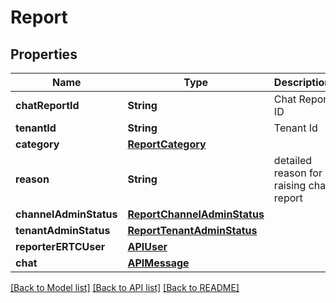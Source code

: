 # Report

## Properties
Name | Type | Description | Notes
------------ | ------------- | ------------- | -------------
**chatReportId** | **String** | Chat Report ID | [optional] 
**tenantId** | **String** | Tenant Id | 
**category** | [**ReportCategory**](ReportCategory.md) |  | 
**reason** | **String** | detailed reason for raising chat report | 
**channelAdminStatus** | [**ReportChannelAdminStatus**](ReportChannelAdminStatus.md) |  | 
**tenantAdminStatus** | [**ReportTenantAdminStatus**](ReportTenantAdminStatus.md) |  | 
**reporterERTCUser** | [**APIUser**](APIUser.md) |  | 
**chat** | [**APIMessage**](APIMessage.md) |  | 

[[Back to Model list]](../README.md#documentation-for-models) [[Back to API list]](../README.md#documentation-for-api-endpoints) [[Back to README]](../README.md)


